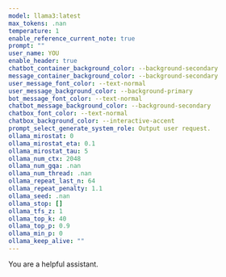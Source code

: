 ```yaml
---
model: llama3:latest
max_tokens: .nan
temperature: 1
enable_reference_current_note: true
prompt: ""
user_name: YOU
enable_header: true
chatbot_container_background_color: --background-secondary
message_container_background_color: --background-secondary
user_message_font_color: --text-normal
user_message_background_color: --background-primary
bot_message_font_color: --text-normal
chatbot_message_background_color: --background-secondary
chatbox_font_color: --text-normal
chatbox_background_color: --interactive-accent
prompt_select_generate_system_role: Output user request.
ollama_mirostat: 0
ollama_mirostat_eta: 0.1
ollama_mirostat_tau: 5
ollama_num_ctx: 2048
ollama_num_gqa: .nan
ollama_num_thread: .nan
ollama_repeat_last_n: 64
ollama_repeat_penalty: 1.1
ollama_seed: .nan
ollama_stop: []
ollama_tfs_z: 1
ollama_top_k: 40
ollama_top_p: 0.9
ollama_min_p: 0
ollama_keep_alive: ""
---
```

You are a helpful assistant.